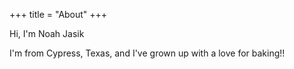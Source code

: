 +++
title = "About"
+++

Hi, I'm Noah Jasik

I'm from Cypress, Texas, and I've grown up with a love for baking!!
